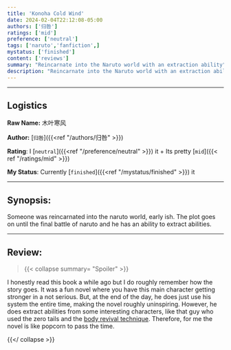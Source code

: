 ```yaml
---
title: 'Konoha Cold Wind'
date: 2024-02-04T22:12:08-05:00
authors: ['归咎']
ratings: ['mid']
preference: ['neutral']
tags: ['naruto','fanfiction',]
mystatus: ['finished']
content: ['reviews']
summary: "Reincarnate into the Naruto world with an extraction ability"
description: "Reincarnate into the Naruto world with an extraction ability"
---
```



---
## Logistics

**Raw Name:** 木叶寒风

**Author:** [`归咎`]({{<ref "/authors/归咎" >}})

**Rating**: I [`neutral`]({{<ref "/preference/neutral" >}}) it + Its pretty [`mid`]({{< ref "/ratings/mid" >}})

**My Status**: Currently [`finished`]({{<ref "/mystatus/finished" >}}) it

---

## Synopsis:

Someone was reincarnated into the naruto world, early ish. The plot goes on until the final battle of naruto and he has an ability to extract abilities.

---

## Review:

> {{< collapse summary= "Spoiler" >}}

I honestly read this book a while ago but I do roughly remember how the story goes. It was a fun novel where you have this main character getting stronger in a not serious. But, at the end of the day, he does just use his system the entire time, making the novel roughly uninspiring. However, he does extract abilities from some interesting characters, like that guy who used the zero tails and the [body revival technique](https://naruto.fandom.com/wiki/Body_Revival_Technique). Therefore, for me the novel is like popcorn to pass the time. 

{{</ collapse >}}
